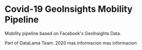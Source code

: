 
# Covid-19 GeoInsights Mobility Pipeline

Mobility pipeline based on Facebook's GeoInsights Data.

Part of DataLama Team. 2020 mas informacion mas informacion
